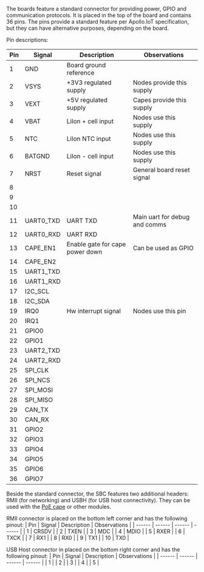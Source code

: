 The boards feature a standard connector for providing power, GPIO and communication protocols. It is placed in the top of the board and contains 36 pins. The pins provide a standard feature per Apollo.IoT specification, but they can have alternative purposes, depending on the board.

Pin descriptions:

| Pin | Signal | Description | Observations |
| ------ | ------ | ------ | ------ |
| 1 | GND | Board ground reference 
| 2 | VSYS | +3V3 regulated supply | Nodes provide this supply |
| 3 | VEXT | +5V regulated supply | Capes provide this supply |
| 4 | VBAT | LiIon + cell input | Nodes use this supply |
| 5 | NTC | LiIon NTC input | Nodes use this supply |
| 6 | BATGND | LiIon - cell input | Nodes use this supply |
| 7 | NRST | Reset signal | General board reset signal |
| 8 |
| 9 |
| 10 |
| 11 | UART0_TXD | UART TXD | Main uart for debug and comms|
| 12 | UART0_RXD | UART RXD |
| 13 | CAPE_EN1 | Enable gate for cape power down | Can be used as GPIO |
| 14 | CAPE_EN2 |
| 15 | UART1_TXD |
| 16 | UART1_RXD |
| 17 | I2C_SCL |
| 18 | I2C_SDA |
| 19 | IRQ0 | Hw interrupt signal | Nodes use this pin |
| 20 | IRQ1 |
| 21 | GPIO0 |
| 22 | GPIO1 |
| 23 | UART2_TXD |
| 24 | UART2_RXD |
| 25 | SPI_CLK |
| 26 | SPI_NCS |
| 27 | SPI_MOSI |
| 28 | SPI_MISO |
| 29 | CAN_TX |
| 30 | CAN_RX |
| 31 | GPIO2 |
| 32 | GPIO3 |
| 33 | GPIO4 |
| 34 | GPIO5 |
| 35 | GPIO6 |
| 36 | GPIO7 |
Beside the standard connector, the SBC features two additional headers: RMII (for networking) and USBH (for USB host connectivity). They can be used with the [PoE cape](https://github.com/vd-rd/hw_cape_poe) or other modules.

RMII connector is placed on the bottom left corner and has the following pinout:
| Pin | Signal | Description | Observations |
| ------ | ------ | ------ | ------ |
| 1 | CRSDV | 
| 2 | TXEN |
| 3 | MDC |
| 4 | MDIO |
| 5 | RXER |
| 6 | TXCK |
| 7 | RX1 |
| 8 | RX0 |
| 9 | TX1 |
| 10 | TX0 |

USB Host connector in placed on the bottom right corner and has the following pinout:
| Pin | Signal | Description | Observations |
| ------ | ------ | ------ | ------ |
| 1 |
| 2 |
| 3 |
| 4 |
| 5 |
